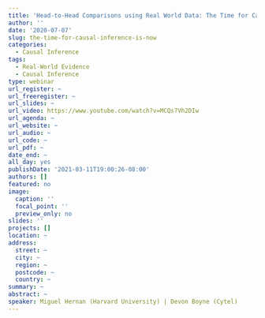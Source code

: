```yaml
---
title: 'Head-to-Head Comparisons using Real World Data: The Time for Causal Inference is Now'
author: ''
date: '2020-07-07'
slug: the-time-for-causal-inference-is-now
categories:
  - Causal Inference
tags:
  - Real-World Evidence
  - Causal Inference
type: webinar
url_register: ~
url_freeregister: ~
url_slides: ~
url_video: https://www.youtube.com/watch?v=MCQs7Vh2DIw
url_agenda: ~
url_website: ~
url_audio: ~
url_code: ~
url_pdf: ~
date_end: ~
all_day: yes
publishDate: '2021-03-11T19:00:26-08:00'
authors: []
featured: no
image:
  caption: ''
  focal_point: ''
  preview_only: no
slides: ''
projects: []
location: ~
address:
  street: ~
  city: ~
  region: ~
  postcode: ~
  country: ~
summary: ~
abstract: ~
speaker: Miguel Hernan (Harvard University) | Devon Boyne (Cytel)
---
```


<!--more-->
